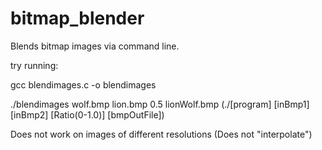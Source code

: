 # bitmap_blender
Blends bitmap images via command line.

try running:

gcc blendimages.c -o blendimages

./blendimages wolf.bmp lion.bmp 0.5 lionWolf.bmp (./[program] [inBmp1] [inBmp2] [Ratio(0-1.0)] [bmpOutFile])


Does not work on images of different resolutions (Does not "interpolate")
